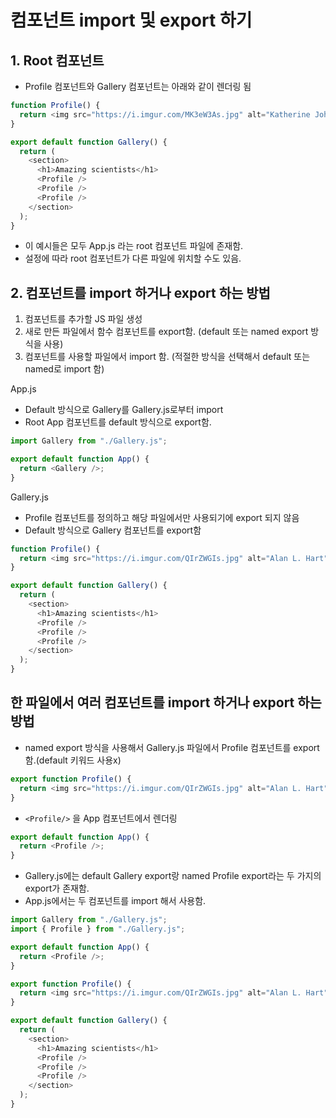 # 컴포넌트 import 및 export 하기

## 1. Root 컴포넌트

- Profile 컴포넌트와 Gallery 컴포넌트는 아래와 같이 렌더링 됨

```js
function Profile() {
  return <img src="https://i.imgur.com/MK3eW3As.jpg" alt="Katherine Johnson" />;
}

export default function Gallery() {
  return (
    <section>
      <h1>Amazing scientists</h1>
      <Profile />
      <Profile />
      <Profile />
    </section>
  );
}
```

- 이 예시들은 모두 App.js 라는 root 컴포넌트 파일에 존재함.
- 설정에 따라 root 컴포넌트가 다른 파일에 위치할 수도 있음.

## 2. 컴포넌트를 import 하거나 export 하는 방법

1. 컴포넌트를 추가할 JS 파일 생성
2. 새로 만든 파일에서 함수 컴포넌트를 export함.
   (default 또는 named export 방식을 사용)
3. 컴포넌트를 사용할 파일에서 import 함.
   (적절한 방식을 선택해서 default 또는 named로 import 함)

App.js

- Default 방식으로 Gallery를 Gallery.js로부터 import
- Root App 컴포넌트를 default 방식으로 export함.

```js
import Gallery from "./Gallery.js";

export default function App() {
  return <Gallery />;
}
```

Gallery.js

- Profile 컴포넌트를 정의하고 해당 파일에서만 사용되기에 export 되지 않음
- Default 방식으로 Gallery 컴포넌트를 export함

```js
function Profile() {
  return <img src="https://i.imgur.com/QIrZWGIs.jpg" alt="Alan L. Hart" />;
}

export default function Gallery() {
  return (
    <section>
      <h1>Amazing scientists</h1>
      <Profile />
      <Profile />
      <Profile />
    </section>
  );
}
```

## 한 파일에서 여러 컴포넌트를 import 하거나 export 하는 방법

- named export 방식을 사용해서 Gallery.js 파일에서 Profile 컴포넌트를 export함.(default 키워드 사용x)

```js
export function Profile() {
  return <img src="https://i.imgur.com/QIrZWGIs.jpg" alt="Alan L. Hart" />;
}
```

- `<Profile/>` 을 App 컴포넌트에서 렌더링

```js
export default function App() {
  return <Profile />;
}
```

- Gallery.js에는 default Gallery export랑 named Profile export라는 두 가지의 export가 존재함.
- App.js에서는 두 컴포넌트를 import 해서 사용함.

```js
import Gallery from "./Gallery.js";
import { Profile } from "./Gallery.js";

export default function App() {
  return <Profile />;
}
```

```js
export function Profile() {
  return <img src="https://i.imgur.com/QIrZWGIs.jpg" alt="Alan L. Hart" />;
}

export default function Gallery() {
  return (
    <section>
      <h1>Amazing scientists</h1>
      <Profile />
      <Profile />
      <Profile />
    </section>
  );
}
```

